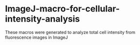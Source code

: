 # ImageJ-macro-for-cellular-intensity-analysis
These macros were generated to analyze total cell  intensity from fluorescence images in ImageJ 
